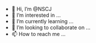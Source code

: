 - 👋 Hi, I’m @NSCJ
- 👀 I’m interested in ...
- 🌱 I’m currently learning ...
- 💞️ I’m looking to collaborate on ...
- 📫 How to reach me ...

<!---
NSCJ/NSCJ is a ✨ special ✨ repository because its `README.md` (this file) appears on your GitHub profile.
You can click the Preview link to take a look at your changes.
--->
